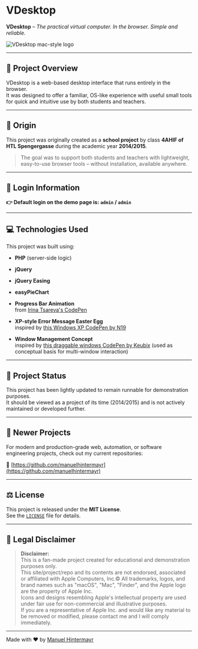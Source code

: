 # VDesktop

**VDesktop** – *The practical virtual computer. In the browser. Simple and reliable.*

![VDesktop mac-style logo](images/preview_pic.jpg)

---

## 🧭 Project Overview

VDesktop is a web-based desktop interface that runs entirely in the browser.  
It was designed to offer a familiar, OS-like experience with useful small tools for quick and intuitive use by both students and teachers.

---

## 🏫 Origin

This project was originally created as a **school project** by class **4AHIF of HTL Spengergasse** during the academic year **2014/2015**.

> The goal was to support both students and teachers with lightweight, easy-to-use browser tools – without installation, available anywhere.

---

## 🚨 Login Information

**👉 Default login on the demo page is: `admin` / `admin`**

---

## 💻 Technologies Used

This project was built using:

- **PHP** (server-side logic)
- **jQuery**
- **jQuery Easing**
- **easyPieChart**
- **Progress Bar Animation**  
  from [Irina Tsareva's CodePen](https://codepen.io/Irina_Tsareva/pen/oNrLKr)

- **XP-style Error Message Easter Egg**  
  inspired by [this Windows XP CodePen by N19](https://codepen.io/N19/pen/ZYrrrN)

- **Window Management Concept**  
  inspired by [this draggable windows CodePen by Keubix](https://codepen.io/Keubix/pen/LEeXQr) (used as conceptual basis for multi-window interaction)

---

## 🧪 Project Status

This project has been lightly updated to remain runnable for demonstration purposes.  
It should be viewed as a project of its time (2014/2015) and is not actively maintained or developed further.

---

## 🚀 Newer Projects

For modern and production-grade web, automation, or software engineering projects, check out my current repositories:

🔗 [https://github.com/manuelhintermayr](https://github.com/manuelhintermayr)

---

## ⚖️ License

This project is released under the **MIT License**.  
See the [`LICENSE`](./LICENSE) file for details.

---

## 📜 Legal Disclaimer

> **Disclaimer:**  
> This is a fan-made project created for educational and demonstration purposes only.  
> This site/project/repo and its contents are not endorsed, associated or affiliated with Apple Computers, Inc.©
> All trademarks, logos, and brand names such as "macOS", "Mac", "Finder", and the Apple logo are the property of Apple Inc.  
> Icons and designs resembling Apple's intellectual property are used under fair use for non-commercial and illustrative purposes.  
> If you are a representative of Apple Inc. and would like any material to be removed or modified, please contact me and I will comply immediately.

---

Made with ❤️ by [Manuel Hintermayr](https://manuelhintermayr.com)
